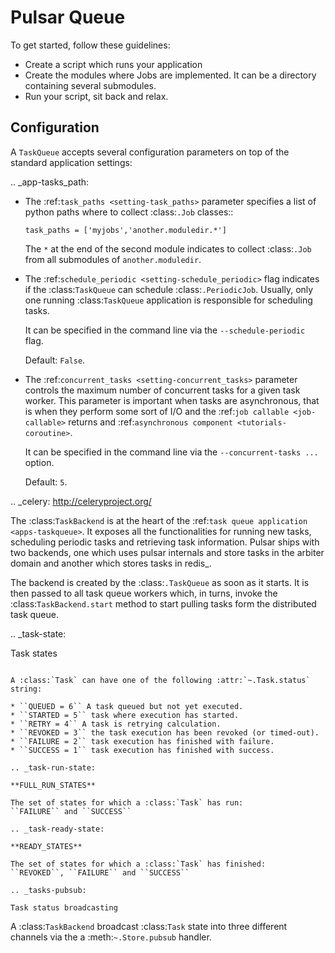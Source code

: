 # Pulsar Queue

To get started, follow these guidelines:

* Create a script which runs your application
* Create the modules where Jobs are implemented. It
  can be a directory containing several submodules.
* Run your script, sit back and relax.

## Configuration

A `TaskQueue` accepts several configuration parameters on top of the
standard application settings:

.. _app-tasks_path:

* The :ref:`task_paths <setting-task_paths>` parameter specifies
  a list of python paths where to collect :class:`.Job` classes::

      task_paths = ['myjobs','another.moduledir.*']

  The ``*`` at the end of the second module indicates to collect
  :class:`.Job` from all submodules of ``another.moduledir``.

* The :ref:`schedule_periodic <setting-schedule_periodic>` flag indicates
  if the :class:`TaskQueue` can schedule :class:`.PeriodicJob`. Usually,
  only one running :class:`TaskQueue` application is responsible for
  scheduling tasks.

  It can be specified in the command line via the
  ``--schedule-periodic`` flag.

  Default: ``False``.

* The :ref:`concurrent_tasks <setting-concurrent_tasks>` parameter controls
  the maximum number of concurrent tasks for a given task worker.
  This parameter is important when tasks are asynchronous, that is when
  they perform some sort of I/O and the :ref:`job callable <job-callable>`
  returns and :ref:`asynchronous component <tutorials-coroutine>`.

  It can be specified in the command line via the
  ``--concurrent-tasks ...`` option.

  Default: ``5``.

.. _celery: http://celeryproject.org/

The :class:`TaskBackend` is at the heart of the
:ref:`task queue application <apps-taskqueue>`. It exposes
all the functionalities for running new tasks, scheduling periodic tasks
and retrieving task information. Pulsar ships with two backends, one which uses
pulsar internals and store tasks in the arbiter domain and another which stores
tasks in redis_.

The backend is created by the :class:`.TaskQueue`
as soon as it starts. It is then passed to all task queue workers
which, in turns, invoke the :class:`TaskBackend.start` method
to start pulling tasks form the distributed task queue.

.. _task-state:

Task states
~~~~~~~~~~~~~

A :class:`Task` can have one of the following :attr:`~.Task.status` string:

* ``QUEUED = 6`` A task queued but not yet executed.
* ``STARTED = 5`` task where execution has started.
* ``RETRY = 4`` A task is retrying calculation.
* ``REVOKED = 3`` the task execution has been revoked (or timed-out).
* ``FAILURE = 2`` task execution has finished with failure.
* ``SUCCESS = 1`` task execution has finished with success.

.. _task-run-state:

**FULL_RUN_STATES**

The set of states for which a :class:`Task` has run:
``FAILURE`` and ``SUCCESS``

.. _task-ready-state:

**READY_STATES**

The set of states for which a :class:`Task` has finished:
``REVOKED``, ``FAILURE`` and ``SUCCESS``

.. _tasks-pubsub:

Task status broadcasting
~~~~~~~~~~~~~~~~~~~~~~~~~~~~~

A :class:`TaskBackend` broadcast :class:`Task` state into three different
channels via the a :meth:`~.Store.pubsub` handler.
